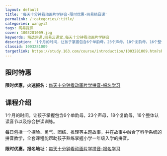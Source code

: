 ```yaml
---
layout: default
title: '每天十分钟看动画片学拼音-限时优惠-网易精品课'
permalink: /:categories/:title/
categories: wangyi2
tags: 网易提供
cover: 1003281009.jpg
keywords: 精选网课,网易云课堂,每天十分钟看动画片学拼音
description: '1个月的时间，让孩子掌握包含6个单韵母，23个声母，18个复韵母，16个整体认读音节以及综合拼读训练。每日包括一个探险、'
classid: 1003281009
targetlink: https://study.163.com/course/introduction/1003281009.htm?share=1&shareId=1025206652&utm_campaign=share&utm_medium=iphoneShare&utm_source=&utm_u=1025206652
---
```


## 限时特惠

**限时优惠，火速报名**：[每天十分钟看动画片学拼音-报名学习](https://study.163.com/course/introduction/1003281009.htm?share=1&shareId=1025206652&utm_campaign=share&utm_medium=iphoneShare&utm_source=&utm_u=1025206652)

## 课程介绍

1个月的时间，让孩子掌握包含6个单韵母，23个声母，18个复韵母，16个整体认读音节以及综合拼读训练。

 每日包括一个探险、勇气、团结、推理等主题故事，并在故事中融合了科学系统的拼音教学，全套课程能帮助孩子熟练掌握小学一年级入学的拼音。

**限时优惠，报名地址**：[每天十分钟看动画片学拼音-报名学习](https://study.163.com/course/introduction/1003281009.htm?share=1&shareId=1025206652&utm_campaign=share&utm_medium=iphoneShare&utm_source=&utm_u=1025206652)

